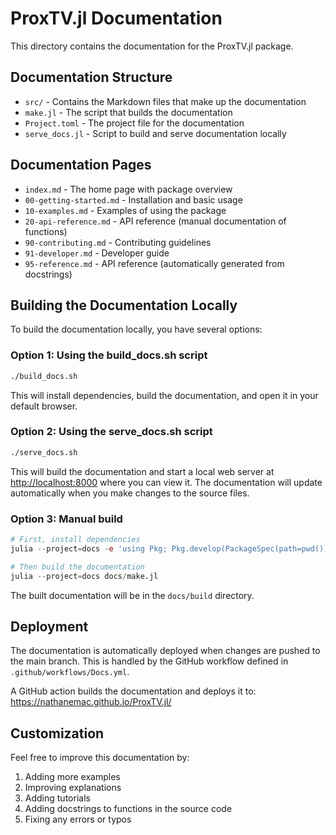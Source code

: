 # ProxTV.jl Documentation

This directory contains the documentation for the ProxTV.jl package.

## Documentation Structure

- `src/` - Contains the Markdown files that make up the documentation
- `make.jl` - The script that builds the documentation
- `Project.toml` - The project file for the documentation
- `serve_docs.jl` - Script to build and serve documentation locally

## Documentation Pages

- `index.md` - The home page with package overview
- `00-getting-started.md` - Installation and basic usage
- `10-examples.md` - Examples of using the package
- `20-api-reference.md` - API reference (manual documentation of functions)
- `90-contributing.md` - Contributing guidelines
- `91-developer.md` - Developer guide
- `95-reference.md` - API reference (automatically generated from docstrings)

## Building the Documentation Locally

To build the documentation locally, you have several options:

### Option 1: Using the build_docs.sh script

```bash
./build_docs.sh
```

This will install dependencies, build the documentation, and open it in your default browser.

### Option 2: Using the serve_docs.sh script

```bash
./serve_docs.sh
```

This will build the documentation and start a local web server at <http://localhost:8000> where you can view it. The documentation will update automatically when you make changes to the source files.

### Option 3: Manual build

```julia
# First, install dependencies
julia --project=docs -e 'using Pkg; Pkg.develop(PackageSpec(path=pwd())); Pkg.instantiate()'

# Then build the documentation
julia --project=docs docs/make.jl
```

The built documentation will be in the `docs/build` directory.

## Deployment

The documentation is automatically deployed when changes are pushed to the main branch. This is handled by the GitHub workflow defined in `.github/workflows/Docs.yml`.

A GitHub action builds the documentation and deploys it to:
<https://nathanemac.github.io/ProxTV.jl/>

## Customization

Feel free to improve this documentation by:

1. Adding more examples
2. Improving explanations
3. Adding tutorials
4. Adding docstrings to functions in the source code
5. Fixing any errors or typos
